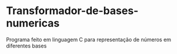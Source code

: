 # Transformador-de-bases-numericas
Programa feito em linguagem C para representação de números em diferentes bases
